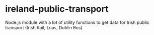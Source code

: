# ireland-public-transport
Node.js module with a lot of utility functions to get data for Irish public transport (Irish Rail, Luas, Dublin Bus)
